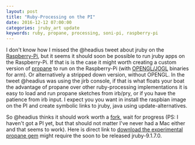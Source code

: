 ```yaml
---
layout: post
title: "Ruby-Processing on the PI"
date: 2016-12-12 07:00:00
categories: jruby_art update
keywords: ruby, propane, processing, soni-pi, raspberry-pi
---
```

I don't know how I missed the @headius tweet about jruby on the [Raspberry-Pi][tweet], but it seems it should soon be possible to run jruby apps on the Raspberry-Pi. If that is is the case it might worth creating a custom version of [propane][propane] to run on the Raspberry-Pi (with [OPENGL/JOGL][arm] binaries for arm). Or alternatively a stripped down version, without OPENGL. In the tweet @headius was using the jirb console, if that is what floats your boat the advantage of propane over other ruby-processing implementations it is easy to load and run propane sketches from irb/pry, or if you have the patience from irb input. I expect you you want in install the raspbian image on the PI and create symbolic links to jruby, java using update-alternatives.

So @headius thinks it should work worth a [fork][fork], wait for progress (PS: I haven't got a PI yet, but that should not matter I've never had a Mac either and that seems to work). Here is direct link to [download the experimental propane gem][gem] might require the soon to be released jruby-9.1.7.0.

[tweet]:https://twitter.com/monkstoneT/status/808205882140061696
[propane]:https://github.com/ruby-processing/propane
[arm]:https://github.com/processing/processing/tree/master/core/library
[fork]:https://github.com/ruby-processing/propane/tree/pi
[gem]:https://drive.google.com/file/d/0B77H6-1_Km4weGk1cVhkWUlQaGs/view?usp=sharing
